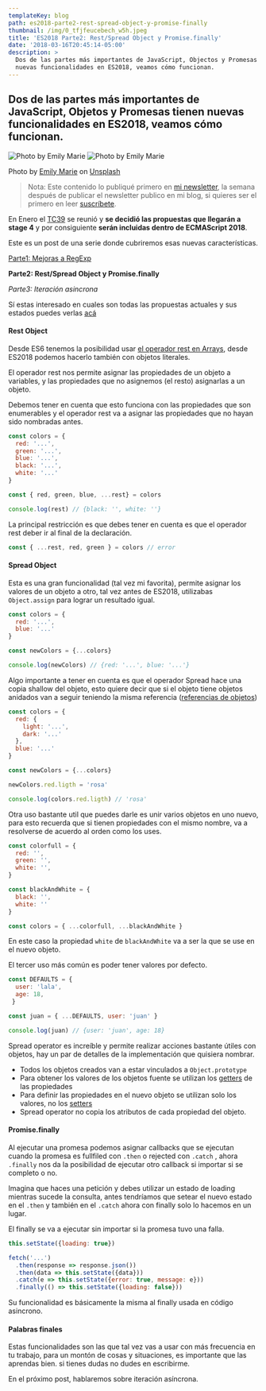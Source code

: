 ```yaml
---
templateKey: blog
path: es2018-parte2-rest-spread-object-y-promise-finally
thumbnail: /img/0_tfjfeucebech_w5h.jpeg
title: 'ES2018 Parte2: Rest/Spread Object y Promise.finally'
date: '2018-03-16T20:45:14-05:00'
description: >
  Dos de las partes más importantes de JavaScript, Objectos y Promesas tienen
  nuevas funcionalidades en ES2018, veamos cómo funcionan.
---
```

## Dos de las partes más importantes de JavaScript, Objetos y Promesas tienen nuevas funcionalidades en ES2018, veamos cómo funcionan.

![Photo by Emily Marie](/img/0_tfjfeucebech_w5h.jpeg)
![Photo by Emily Marie](https://crearpaginaweb.org/wp-content/uploads/2013/09/imagenweb.jpg)

Photo by [Emily Marie](https://unsplash.com/@sahuaromedia?utm_source=medium&utm_medium=referral)
on [Unsplash](https://unsplash.com/?utm_source=medium&utm_medium=referral)

> Nota: Este contenido lo publiqué primero en [mi
> newsletter](https://tinyletter.com/yeion7), la semana después de publicar el
> newsletter publico en mi blog, si quieres ser el primero en leer [suscríbete](https://tinyletter.com/yeion7).

En Enero el [TC39](https://ecma-international.org/memento/TC39.htm) se reunió y
**se decidió las propuestas que llegarán a stage 4** y por consiguiente **serán
incluidas dentro de ECMAScript 2018**.

Este es un post de una serie donde cubriremos esas nuevas características.

[Parte1: Mejoras a
RegExp](https://medium.com/@yeion7/es2018-parte-1-mejoras-a-regexp-dad987c52802)

**Parte2: Rest/Spread Object y Promise.finally**

_Parte3: Iteración asincrona_

Sí estas interesado en cuales son todas las propuestas actuales y sus estados
puedes verlas [acá](https://github.com/tc39/ecma262/blob/master/README.md)

#### Rest Object

Desde ES6 tenemos la posibilidad usar [el operador rest en
Arrays](https://medium.com/entendiendo-javascript/entendiendo-la-asignaciÃ³n-por-destructuring-en-javascript-c352a462d066),
desde ES2018 podemos hacerlo también con objetos literales.

El operador rest nos permite asignar las propiedades de un objeto a variables, y
las propiedades que no asignemos (el resto) asignarlas a un objeto.

Debemos tener en cuenta que esto funciona con las propiedades que son
enumerables y el operador rest va a asignar las propiedades que no hayan sido
nombradas antes.

```js
const colors = {
  red: '...',
  green: '...',
  blue: '...',
  black: '...',
  white: '...'
}

const { red, green, blue, ...rest} = colors

console.log(rest) // {black: '', white: ''}
```

La principal restricción es que debes tener en cuenta es que el operador rest
deber ir al final de la declaración.

```js
const { ...rest, red, green } = colors // error
```

#### Spread Object

Esta es una gran funcionalidad (tal vez mi favorita), permite asignar los
valores de un objeto a otro, tal vez antes de ES2018, utilizabas `Object.assign`
para lograr un resultado igual.

```js
const colors = {
  red: '...',
  blue: '...'
}

const newColors = {...colors}

console.log(newColors) // {red: '...', blue: '...'}
```

Algo importante a tener en cuenta es que el operador Spread hace una copia
shallow del objeto, esto quiere decir que si el objeto tiene objetos anidados
van a seguir teniendo la misma referencia ([referencias de
objetos](https://medium.com/entendiendo-javascript/entendiendo-los-objetos-en-javascript-3a6d3a0695e5))

```js
const colors = {
  red: {
    light: '...',
    dark: '...'
  },
  blue: '...'
}

const newColors = {...colors}

newColors.red.ligth = 'rosa'

console.log(colors.red.ligth) // 'rosa'
```

Otra uso bastante util que puedes darle es unir varios objetos en uno nuevo,
para esto recuerda que si tienen propiedades con el mismo nombre, va a
resolverse de acuerdo al orden como los uses.

```js
const colorfull = {
  red: '',
  green: '',
  white: '',
}

const blackAndWhite = {
  black: '',
  white: ''
}

const colors = { ...colorfull, ...blackAndWhite }
```

En este caso la propiedad `white` de `blackAndWhite` va a ser la que se use en
el nuevo objeto.

El tercer uso más común es poder tener valores por defecto.

```js
const DEFAULTS = {
  user: 'lala',
  age: 18,
 }

const juan = { ...DEFAULTS, user: 'juan' }

console.log(juan) // {user: 'juan', age: 18}
```

Spread operator es increíble y permite realizar acciones bastante útiles con
objetos, hay un par de detalles de la implementación que quisiera nombrar.

* Todos los objetos creados van a estar vinculados a `Object.prototype`
* Para obtener los valores de los objetos fuente se utilizan los
  [getters](https://medium.com/entendiendo-javascript/entendiendo-getters-y-setters-en-javascript-f0eeb5d6fe06) de las propiedades
* Para definir las propiedades en el nuevo objeto se utilizan solo los valores, no los [setters](https://medium.com/entendiendo-javascript/entendiendo-getters-y-setters-en-javascript-f0eeb5d6fe06)
* Spread operator no copia los atributos de cada propiedad del objeto.

#### Promise.finally

Al ejecutar una promesa podemos asignar callbacks que se ejecutan cuando la
promesa es fullfiled con `.then` o rejected con `.catch` , ahora `.finally` nos
da la posibilidad de ejecutar otro callback si importar si se completo o no.

Imagina que haces una petición y debes utilizar un estado de loading mientras
sucede la consulta, antes tendríamos que setear el nuevo estado en el `.then` y
también en el `.catch` ahora con finally solo lo hacemos en un lugar.

El finally se va a ejecutar sin importar si la promesa tuvo una falla.

```js
this.setState({loading: true})

fetch('...')
  .then(response => response.json())
  .then(data => this.setState({data}))
  .catch(e => this.setState({error: true, message: e}))
  .finally(() => this.setState({loading: false}))
```

Su funcionalidad es básicamente la misma al finally usada en código asincrono.

#### Palabras finales

Estas funcionalidades son las que tal vez vas a usar con más frecuencia en tu
trabajo, para un montón de cosas y situaciones, es importante que las aprendas
bien. si tienes dudas no dudes en escribirme.

En el próximo post, hablaremos sobre iteración asíncrona.
